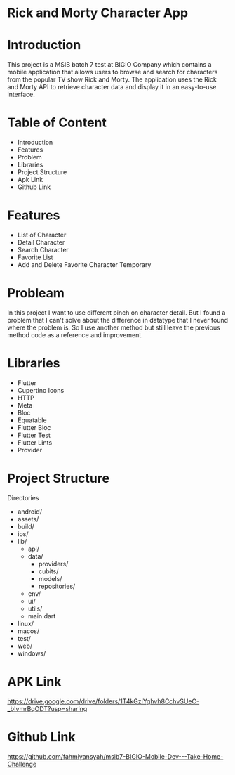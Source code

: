 # Rick and Morty Character App

# Introduction

This project is a MSIB batch 7 test at BIGIO Company which contains a mobile application that allows users to browse and search for characters from the popular TV show Rick and Morty. The application uses the Rick and Morty API to retrieve character data and display it in an easy-to-use interface.

# Table of Content

- Introduction
- Features
- Problem
- Libraries
- Project Structure
- Apk Link
- Github Link

# Features

- List of Character
- Detail Character
- Search Character
- Favorite List 
- Add and Delete Favorite Character Temporary

# Probleam

In this project I want to use different pinch on character detail. But I found a problem that I can't solve about the difference in datatype that I never found where the problem is. So I use another method but still leave the previous method code as a reference and improvement.

# Libraries

- Flutter
- Cupertino Icons
- HTTP
- Meta
- Bloc
- Equatable
- Flutter Bloc
- Flutter Test
- Flutter Lints
- Provider

# Project Structure

Directories

- android/
- assets/
- build/
- ios/
- lib/
  - api/
  - data/
    - providers/
    - cubits/
    - models/
    - repositories/
  - env/
  - ui/
  - utils/
  - main.dart
- linux/
- macos/
- test/
- web/
- windows/

# APK Link

https://drive.google.com/drive/folders/1T4kGzlYghvh8CchvSUeC-_bIvmrBqODT?usp=sharing

# Github Link

https://github.com/fahmiyansyah/msib7-BIGIO-Mobile-Dev---Take-Home-Challenge

